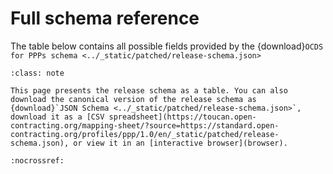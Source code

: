 # Full schema reference

The table below contains all possible fields provided by the {download}`OCDS for PPPs schema <../_static/patched/release-schema.json>`

```{admonition} Browsing the schema
:class: note

This page presents the release schema as a table. You can also download the canonical version of the release schema as {download}`JSON Schema <../_static/patched/release-schema.json>`, download it as a [CSV spreadsheet](https://toucan.open-contracting.org/mapping-sheet/?source=https://standard.open-contracting.org/profiles/ppp/1.0/en/_static/patched/release-schema.json), or view it in an [interactive browser](browser).
```

```{jsonschema} ../_static/patched/release-schema.json
:nocrossref:
```
